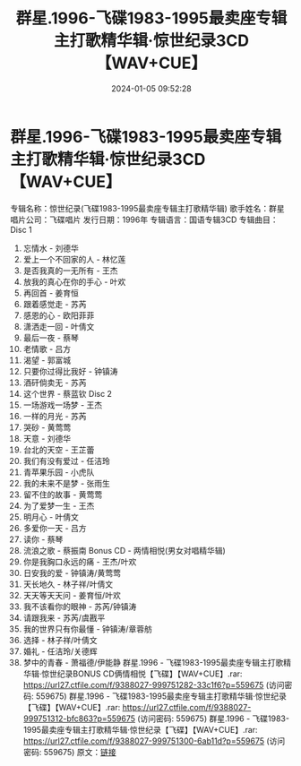 ﻿---
title: 群星.1996-飞碟1983-1995最卖座专辑主打歌精华辑·惊世纪录3CD【WAV+CUE】
date: 2024-01-05 09:52:28
categories: WAV车载音乐、镜像
tags: 华语中文
---
# 群星.1996-飞碟1983-1995最卖座专辑主打歌精华辑·惊世纪录3CD【WAV+CUE】

专辑名称：惊世纪录(飞碟1983-1995最卖座专辑主打歌精华辑)
歌手姓名：群星
唱片公司：飞碟唱片
发行日期：1996年
专辑语言：国语专辑3CD
专辑曲目：
Disc 1
01. 忘情水 - 刘德华
02. 爱上一个不回家的人 - 林忆莲
03. 是否我真的一无所有 - 王杰
04. 放我的真心在你的手心 - 叶欢
05. 再回首 - 姜育恒
06. 跟着感觉走 - 苏芮
07. 感恩的心 - 欧阳菲菲
08. 潇洒走一回 - 叶倩文
09. 最后一夜 - 蔡琴
10. 老情歌 - 吕方
11. 渴望 - 郭富城
12. 只要你过得比我好 - 钟镇涛
13. 酒矸倘卖无 - 苏芮
14. 这个世界 - 蔡蓝钦
Disc 2
01. 一场游戏一场梦 - 王杰
02. 一样的月光 - 苏芮
03. 哭砂 - 黄莺莺
04. 天意 - 刘德华
05. 台北的天空 - 王芷蕾
06. 我们有没有爱过 - 任洁玲
07. 青苹果乐园 - 小虎队
08. 我的未来不是梦 - 张雨生
09. 留不住的故事 - 黄莺莺
10. 为了爱梦一生 - 王杰
11. 明月心 - 叶倩文
12. 多爱你一天 - 吕方
13. 读你 - 蔡琴
14. 流浪之歌 - 蔡振南
Bonus CD - 两情相悦(男女对唱精华辑)
01. 你是我胸口永远的痛 - 王杰/叶欢
02. 日安我的爱 - 钟镇涛/黄莺莺
03. 天长地久 - 林子祥/叶倩文
04. 天天等天天问 - 姜育恒/叶欢
05. 我不该看你的眼神 - 苏芮/钟镇涛
06. 请跟我来 - 苏芮/虞戡平
07. 我的世界只有你最懂 - 钟镇涛/章蓉舫
08. 选择 - 林子祥/叶倩文
09. 婚礼 - 任洁玲/关德辉
10. 梦中的青春 - 萧福德/伊能静
群星.1996 - 飞碟1983-1995最卖座专辑主打歌精华辑·惊世纪录BONUS
CD俩情相悦【飞碟】【WAV+CUE】.rar: https://url27.ctfile.com/f/9388027-999751282-33c1f6?p=559675
(访问密码: 559675)
群星.1996 - 飞碟1983-1995最卖座专辑主打歌精华辑·惊世纪录【飞碟】【WAV+CUE】.rar:
https://url27.ctfile.com/f/9388027-999751312-bfc863?p=559675
(访问密码: 559675)
群星.1996 - 飞碟1983-1995最卖座专辑主打歌精华辑·惊世纪录【飞碟】【WAV+CUE】.rar:
https://url27.ctfile.com/f/9388027-999751300-6ab11d?p=559675
(访问密码: 559675)
原文：[链接](https://blog.sina.com.cn/s/blog_1647c7e760103143a.html)